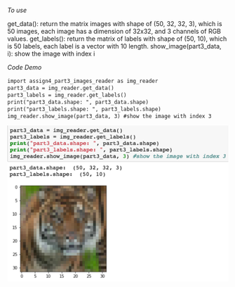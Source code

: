 *To use*

get_data(): return the matrix images with shape of (50, 32, 32, 3), which is 50 images, each image has a dimension of 32x32, and 3 channels of RGB values.
get_labels(): return the matrix of labels with shape of (50, 10), which is 50 labels, each label is a vector with 10 length.
show_image(part3_data, i): show the image with index i

*Code Demo*
```
import assign4_part3_images_reader as img_reader
part3_data = img_reader.get_data()
part3_labels = img_reader.get_labels()
print("part3_data.shape: ", part3_data.shape)
print("part3_labels.shape: ", part3_labels.shape)
img_reader.show_image(part3_data, 3) #show the image with index 3
```

![Demo](./demo.png?)
